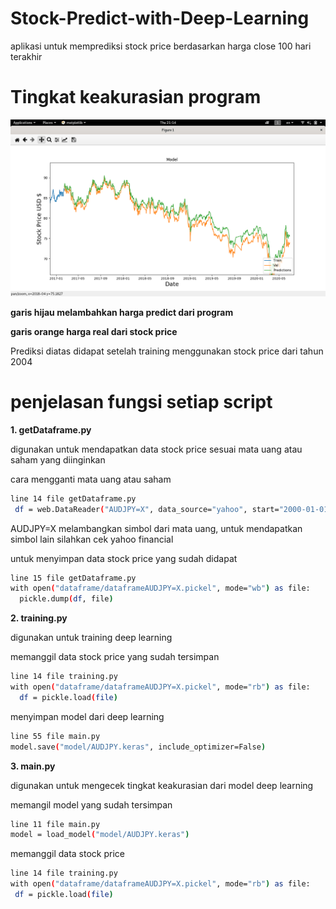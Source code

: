 # Stock-Predict-with-Deep-Learning

aplikasi untuk memprediksi stock price berdasarkan harga close 100 hari terakhir

# Tingkat keakurasian program

<img src="stockPredict.png">

**garis hijau melambahkan harga predict dari program**

**garis orange harga real dari stock price**

Prediksi diatas didapat setelah training menggunakan stock price dari tahun 2004

# penjelasan fungsi setiap script
**1. getDataframe.py**
  
  digunakan untuk mendapatkan data stock price sesuai mata uang atau saham yang diinginkan
  
  cara mengganti mata uang atau saham
  ```bash
  line 14 file getDataframe.py
   df = web.DataReader("AUDJPY=X", data_source="yahoo", start="2000-01-01", end="2020-06-30")
  ```
  
  AUDJPY=X melambangkan simbol dari mata uang, untuk mendapatkan simbol lain silahkan cek yahoo financial
  
  untuk menyimpan data stock price yang sudah didapat
  ```bash
  line 15 file getDataframe.py
  with open("dataframe/dataframeAUDJPY=X.pickel", mode="wb") as file:
    pickle.dump(df, file)
  ```
  
**2. training.py**

  digunakan untuk training deep learning
  
  memanggil data stock price yang sudah tersimpan
  ```bash
  line 14 file training.py
  with open("dataframe/dataframeAUDJPY=X.pickel", mode="rb") as file:
    df = pickle.load(file)
  ```
  
  menyimpan model dari deep learning
  ```bash
  line 55 file main.py
  model.save("model/AUDJPY.keras", include_optimizer=False)
  ```
  
 **3. main.py**

  digunakan untuk mengecek tingkat keakurasian dari model deep learning
  
  memangil model yang sudah tersimpan
  ```bash
  line 11 file main.py
  model = load_model("model/AUDJPY.keras")
  ```
  
  memanggil data stock price
   ```bash
  line 14 file training.py
  with open("dataframe/dataframeAUDJPY=X.pickel", mode="rb") as file:
    df = pickle.load(file)
  ```
